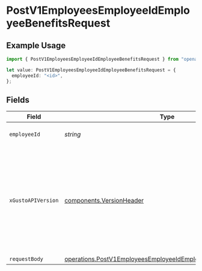 # PostV1EmployeesEmployeeIdEmployeeBenefitsRequest

## Example Usage

```typescript
import { PostV1EmployeesEmployeeIdEmployeeBenefitsRequest } from "openapi/models/operations";

let value: PostV1EmployeesEmployeeIdEmployeeBenefitsRequest = {
  employeeId: "<id>",
};
```

## Fields

| Field                                                                                                                                                                                                                        | Type                                                                                                                                                                                                                         | Required                                                                                                                                                                                                                     | Description                                                                                                                                                                                                                  |
| ---------------------------------------------------------------------------------------------------------------------------------------------------------------------------------------------------------------------------- | ---------------------------------------------------------------------------------------------------------------------------------------------------------------------------------------------------------------------------- | ---------------------------------------------------------------------------------------------------------------------------------------------------------------------------------------------------------------------------- | ---------------------------------------------------------------------------------------------------------------------------------------------------------------------------------------------------------------------------- |
| `employeeId`                                                                                                                                                                                                                 | *string*                                                                                                                                                                                                                     | :heavy_check_mark:                                                                                                                                                                                                           | The UUID of the employee                                                                                                                                                                                                     |
| `xGustoAPIVersion`                                                                                                                                                                                                           | [components.VersionHeader](../../models/components/versionheader.md)                                                                                                                                                         | :heavy_minus_sign:                                                                                                                                                                                                           | Determines the date-based API version associated with your API call. If none is provided, your application's [minimum API version](https://docs.gusto.com/embedded-payroll/docs/api-versioning#minimum-api-version) is used. |
| `requestBody`                                                                                                                                                                                                                | [operations.PostV1EmployeesEmployeeIdEmployeeBenefitsRequestBody](../../models/operations/postv1employeesemployeeidemployeebenefitsrequestbody.md)                                                                           | :heavy_minus_sign:                                                                                                                                                                                                           | N/A                                                                                                                                                                                                                          |
